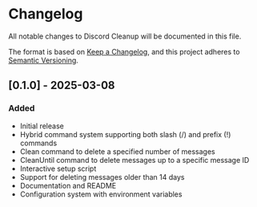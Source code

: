 # Changelog

All notable changes to Discord Cleanup will be documented in this file.

The format is based on [Keep a Changelog](https://keepachangelog.com/en/1.0.0/),
and this project adheres to [Semantic Versioning](https://semver.org/spec/v2.0.0.html).

## [0.1.0] - 2025-03-08

### Added
- Initial release
- Hybrid command system supporting both slash (/) and prefix (!) commands
- Clean command to delete a specified number of messages
- CleanUntil command to delete messages up to a specific message ID
- Interactive setup script
- Support for deleting messages older than 14 days
- Documentation and README
- Configuration system with environment variables
